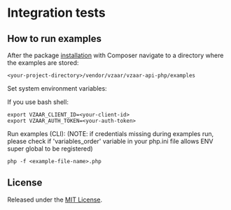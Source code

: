 # Integration tests

## How to run examples

After the package [installation](../README.md) with Composer navigate to a directory where the examples are stored:

```
<your-project-directory>/vendor/vzaar/vzaar-api-php/examples
```

Set system environment variables:

If you use bash shell:

```
export VZAAR_CLIENT_ID=<your-client-id>
export VZAAR_AUTH_TOKEN=<your-auth-token>
```

Run examples (CLI):
(NOTE: if credentials missing during examples run, please check if 'variables_order' variable in your php.ini file allows ENV super global to be registered)

```
php -f <example-file-name>.php
```

## License

Released under the [MIT License](http://www.opensource.org/licenses/MIT).
